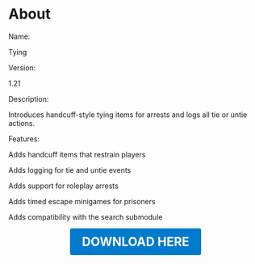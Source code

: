 # About

Name:

Tying

Version:

1.21

Description:

Introduces handcuff-style tying items for arrests and logs all tie or untie actions.

Features:

Adds handcuff items that restrain players

Adds logging for tie and untie events

Adds support for roleplay arrests

Adds timed escape minigames for prisoners

Adds compatibility with the search submodule

<p align="center"><a href="https://github.com/LiliaFramework/Modules/raw/refs/heads/gh-pages/tying.zip" style="display:inline-block;padding:12px 24px;font-size:1.5rem;font-weight:bold;text-decoration:none;color:#fff;background-color:var(--md-primary-fg-color,#007acc);border-radius:4px;">DOWNLOAD HERE</a></p>